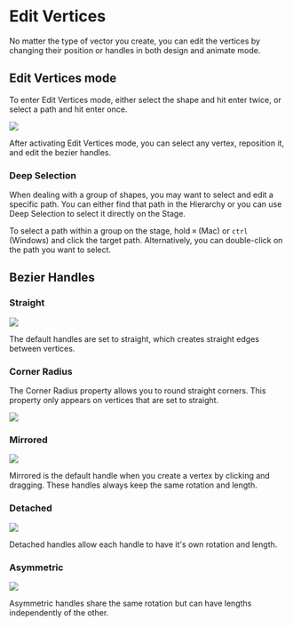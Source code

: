 # Edit Vertices

No matter the type of vector you create, you can edit the vertices by changing their position or handles in both design and animate mode.

## Edit Vertices mode

To enter Edit Vertices mode, either select the shape and hit enter twice, or select a path and hit enter once.

![](https://public.rive.app/help/edit_verticies_20px.gif)

After activating Edit Vertices mode, you can select any vertex, reposition it, and edit the bezier handles.

### Deep Selection

When dealing with a group of shapes, you may want to select and edit a specific path. You can either find that path in the Hierarchy or you can use Deep Selection to select it directly on the Stage.

To select a path within a group on the stage, hold `⌘` \(Mac\) or `ctrl` \(Windows\) and click the target path. Alternatively, you can double-click on the path you want to select.

## Bezier Handles

### ‌**Straight**

![](https://public.rive.app/help/handles_straight%20%281%29.gif)

‌The default handles are set to straight, which creates straight edges between vertices.

### Corner Radius

The Corner Radius property allows you to round straight corners. This property only appears on vertices that are set to straight. 

![](https://public.rive.app/help/round_corner.gif)

### ‌**Mirrored**

![](https://public.rive.app/help/handles_mirrored_20px.gif)

‌Mirrored is the default handle when you create a vertex by clicking and dragging. These handles always keep the same rotation and length.

### ‌**Detached**

![](https://public.rive.app/help/detached_20px.gif)

‌Detached handles allow each handle to have it's own rotation and length.

### ‌**Asymmetric**

![](https://public.rive.app/help/handles_asymetric_20px.gif)

‌Asymmetric handles share the same rotation but can have lengths independently of the other.

